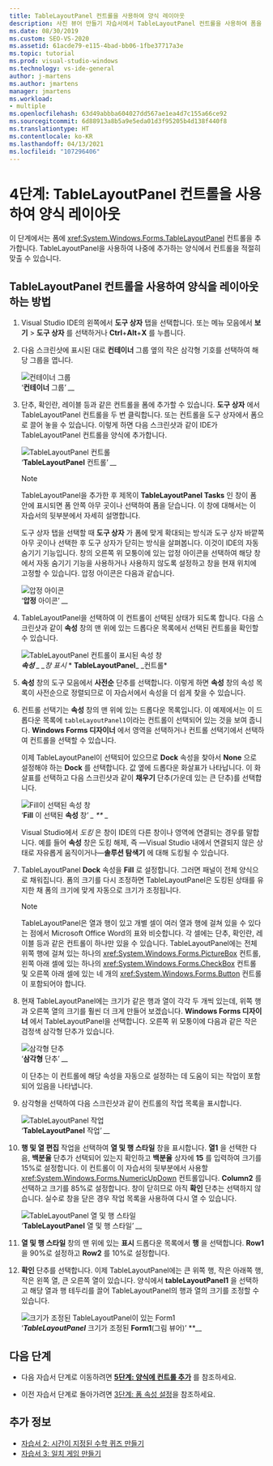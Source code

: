 ```yaml
---
title: TableLayoutPanel 컨트롤을 사용하여 양식 레이아웃
description: 사진 뷰어 만들기 자습서에서 TableLayoutPanel 컨트롤을 사용하여 폼을 레이아웃합니다.
ms.date: 08/30/2019
ms.custom: SEO-VS-2020
ms.assetid: 61acde79-e115-4bad-bb06-1fbe37717a3e
ms.topic: tutorial
ms.prod: visual-studio-windows
ms.technology: vs-ide-general
author: j-martens
ms.author: jmartens
manager: jmartens
ms.workload:
- multiple
ms.openlocfilehash: 63d49abbba604027dd567ae1ea4d7c155a66ce92
ms.sourcegitcommit: 6d88913a8b5a9e5eda01d3f95205b4d138f440f8
ms.translationtype: HT
ms.contentlocale: ko-KR
ms.lasthandoff: 04/13/2021
ms.locfileid: "107296406"
---
```

# <a name="step-4-lay-out-your-form-with-a-tablelayoutpanel-control"></a>4단계: TableLayoutPanel 컨트롤을 사용하여 양식 레이아웃

이 단계에서는 폼에 <xref:System.Windows.Forms.TableLayoutPanel> 컨트롤을 추가합니다. TableLayoutPanel을 사용하여 나중에 추가하는 양식에서 컨트롤을 적절히 맞출 수 있습니다.

## <a name="how-to-lay-out-your-form-with-a-tablelayoutpanel-control"></a>TableLayoutPanel 컨트롤을 사용하여 양식을 레이아웃하는 방법

1. Visual Studio IDE의 왼쪽에서 **도구 상자** 탭을 선택합니다. 또는 메뉴 모음에서 **보기** > **도구 상자** 를 선택하거나 **Ctrl**+**Alt**+**X** 를 누릅니다.

1. 다음 스크린샷에 표시된 대로 **컨테이너** 그룹 옆의 작은 삼각형 기호를 선택하여 해당 그룹을 엽니다.

     ![컨테이너 그룹](../ide/media/express_toolbox.png)<br>‘**컨테이너** 그룹’
*__*

1. 단추, 확인란, 레이블 등과 같은 컨트롤을 폼에 추가할 수 있습니다. **도구 상자** 에서 TableLayoutPanel 컨트롤을 두 번 클릭합니다. 또는 컨트롤을 도구 상자에서 폼으로 끌어 놓을 수 있습니다. 이렇게 하면 다음 스크린샷과 같이 IDE가 TableLayoutPanel 컨트롤을 양식에 추가합니다.

     ![TableLayoutPanel 컨트롤](../ide/media/express_formtablelayout.png)<br>‘**TableLayoutPanel** 컨트롤’
*__*

    > [!NOTE]
    > TableLayoutPanel을 추가한 후 제목이 **TableLayoutPanel Tasks** 인 창이 폼 안에 표시되면 폼 안쪽 아무 곳이나 선택하여 폼을 닫습니다. 이 창에 대해서는 이 자습서의 뒷부분에서 자세히 설명합니다.

     도구 상자 탭을 선택할 때 **도구 상자** 가 폼에 맞게 확대되는 방식과 도구 상자 바깥쪽 아무 곳이나 선택한 후 도구 상자가 닫히는 방식을 살펴봅니다. 이것이 IDE의 자동 숨기기 기능입니다. 창의 오른쪽 위 모퉁이에 있는 압정 아이콘을 선택하여 해당 창에서 자동 숨기기 기능을 사용하거나 사용하지 않도록 설정하고 창을 현재 위치에 고정할 수 있습니다. 압정 아이콘은 다음과 같습니다.

     ![압정 아이콘](../ide/media/express_pushpintoolbox.png)<br>‘**압정** 아이콘’
*__*

1. TableLayoutPanel을 선택하여 이 컨트롤이 선택된 상태가 되도록 합니다. 다음 스크린샷과 같이 **속성** 창의 맨 위에 있는 드롭다운 목록에서 선택된 컨트롤을 확인할 수 있습니다.

     ![TableLayoutPanel 컨트롤이 표시된 속성 창](../ide/media/express_controlspropwin.png)<br>
***속성** _ _창 표시* * **TableLayoutPanel**_ _컨트롤*

1. **속성** 창의 도구 모음에서 **사전순** 단추를 선택합니다. 이렇게 하면 **속성** 창의 속성 목록이 사전순으로 정렬되므로 이 자습서에서 속성을 더 쉽게 찾을 수 있습니다.

1. 컨트롤 선택기는 **속성** 창의 맨 위에 있는 드롭다운 목록입니다. 이 예제에서는 이 드롭다운 목록에 `tableLayoutPanel1`이라는 컨트롤이 선택되어 있는 것을 보여 줍니다. **Windows Forms 디자이너** 에서 영역을 선택하거나 컨트롤 선택기에서 선택하여 컨트롤을 선택할 수 있습니다.

   이제 TableLayoutPanel이 선택되어 있으므로 **Dock** 속성을 찾아서 **None** 으로 설정해야 하는 **Dock** 를 선택합니다. 값 옆에 드롭다운 화살표가 나타납니다. 이 화살표를 선택하고 다음 스크린샷과 같이 **채우기** 단추(가운데 있는 큰 단추)를 선택합니다.

     ![Fill이 선택된 속성 창](../ide/media/express_docktable.png)<br>‘**Fill** 이 선택된 **속성** 창’
*_ _**_ _*

     Visual Studio에서 *도킹* 은 창이 IDE의 다른 창이나 영역에 연결되는 경우를 말합니다. 예를 들어 **속성** 창은 도킹 해제, 즉 &mdash;Visual Studio 내에서 연결되지 않은 상태로 자유롭게 움직이거나&mdash;**솔루션 탐색기** 에 대해 도킹될 수 있습니다.

1. TableLayoutPanel **Dock** 속성을 **Fill** 로 설정합니다. 그러면 패널이 전체 양식으로 채워집니다. 폼의 크기를 다시 조정하면 TableLayoutPanel은 도킹된 상태를 유지한 채 폼의 크기에 맞게 자동으로 크기가 조정됩니다.

    > [!NOTE]
    > TableLayoutPanel은 열과 행이 있고 개별 셀이 여러 열과 행에 걸쳐 있을 수 있다는 점에서 Microsoft Office Word의 표와 비슷합니다. 각 셀에는 단추, 확인란, 레이블 등과 같은 컨트롤이 하나만 있을 수 있습니다. TableLayoutPanel에는 전체 위쪽 행에 걸쳐 있는 하나의 <xref:System.Windows.Forms.PictureBox> 컨트롤, 왼쪽 아래 셀에 있는 하나의 <xref:System.Windows.Forms.CheckBox> 컨트롤 및 오른쪽 아래 셀에 있는 네 개의 <xref:System.Windows.Forms.Button> 컨트롤이 포함되어야 합니다.

1. 현재 TableLayoutPanel에는 크기가 같은 행과 열이 각각 두 개씩 있는데, 위쪽 행과 오른쪽 열의 크기를 훨씬 더 크게 만들어 보겠습니다. **Windows Forms 디자이너** 에서 TableLayoutPanel을 선택합니다. 오른쪽 위 모퉁이에 다음과 같은 작은 검정색 삼각형 단추가 있습니다.

     ![삼각형 단추](../ide/media/express_iconblacktriangle.gif)<br>‘**삼각형** 단추’
*__*

     이 단추는 이 컨트롤에 해당 속성을 자동으로 설정하는 데 도움이 되는 작업이 포함되어 있음을 나타냅니다.

1. 삼각형을 선택하여 다음 스크린샷과 같이 컨트롤의 작업 목록을 표시합니다.

     ![TableLayoutPanel 작업](../ide/media/express_tablepanel.png)<br>‘**TableLayoutPanel** 작업’
*__*

1. **행 및 열 편집** 작업을 선택하여 **열 및 행 스타일** 창을 표시합니다. **열1** 을 선택한 다음, **백분율** 단추가 선택되어 있는지 확인하고 **백분율** 상자에 **15** 를 입력하여 크기를 15%로 설정합니다. 이 컨트롤이 이 자습서의 뒷부분에서 사용할 <xref:System.Windows.Forms.NumericUpDown> 컨트롤입니다. **Column2** 를 선택하고 크기를 85%로 설정합니다. 창이 닫히므로 아직 **확인** 단추는 선택하지 않습니다. 실수로 창을 닫은 경우 작업 목록을 사용하여 다시 열 수 있습니다.

     ![TableLayoutPanel 열 및 행 스타일](../ide/media/vs_tablelayoutpanel_setup.png)<br>‘**TableLayoutPanel** 열 및 행 스타일’
*__*

1. **열 및 행 스타일** 창의 맨 위에 있는 **표시** 드롭다운 목록에서 **행** 을 선택합니다. **Row1** 을 90%로 설정하고 **Row2** 를 10%로 설정합니다.

1. **확인** 단추를 선택합니다. 이제 TableLayoutPanel에는 큰 위쪽 행, 작은 아래쪽 행, 작은 왼쪽 열, 큰 오른쪽 열이 있습니다. 양식에서 **tableLayoutPanel1** 을 선택하고 해당 열과 행 테두리를 끌어 TableLayoutPanel의 행과 열의 크기를 조정할 수 있습니다.

     ![크기가 조정된 TableLayoutPanel이 있는 Form1](../ide/media/vs_formafterlayoutpanel.png)<br>‘***TableLayoutPanel*** 크기가 조정된 **Form1**(그림 뷰어)’
**__

## <a name="next-steps"></a>다음 단계

* 다음 자습서 단계로 이동하려면 **[5단계: 양식에 컨트롤 추가](../ide/step-5-add-controls-to-your-form.md)** 를 참조하세요.

* 이전 자습서 단계로 돌아가려면 [3단계: 폼 속성 설정](../ide/step-3-set-your-form-properties.md)을 참조하세요.

## <a name="see-also"></a>추가 정보

* [자습서 2: 시간이 지정된 수학 퀴즈 만들기](tutorial-2-create-a-timed-math-quiz.md)
* [자습서 3: 일치 게임 만들기](tutorial-3-create-a-matching-game.md)
